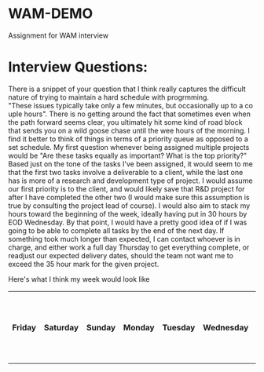# WAM-DEMO
Assignment for WAM interview

<h1>Interview Questions:</h1>

There is a snippet of your question that I think really captures the difficult nature of trying to maintain a hard schedule with progrmming. "These issues typically take only a few minutes, but occasionally up to a couple hours". There is no getting around the fact that sometimes even when the path forward seems clear, you ultimately hit some kind of road block that sends you on a wild goose chase until the wee hours of the morning. I find it better to think of things in terms of a priority queue as opposed to a set schedule. My first question whenever being assigned multiple projects would be "Are these tasks equally as important? What is the top priority?" Based just on the tone of the tasks I've been assigned, it would seem to me that the first two tasks involve a deliverable to a client, while the last one has is more of a research and development type of project. I would assume our first priority is to the client, and would likely save that R&D project for after I have completed the other two (I would make sure this assumption is true by consulting the project lead of course). I would also aim to stack my hours toward the beginning of the week, ideally having put in 30 hours by EOD Wednesday. By that point, I would have a pretty good idea of if I was going to be able to complete all tasks by the end of the next day. If something took much longer than expected, I can contact whoever is in charge, and either work a full day Thursday to get everything complete, or readjust our expected delivery dates, should the team not want me to exceed the 35 hour mark for the given project.

Here's what I think my week would look like

<table>
<tr>
<th>Friday</th><th>Saturday</th><th>Sunday</th><th>Monday</th><th>Tuesday</th><th>Wednesday</th><th>Thursday</th><th>Friday</th>
<td>Receive assignment, spend the end of day getting started</td><td>Off</td><td>3-4 hours in the evening on Kitt development</td>
<td>9-10 hours on new Kitt module</td><td>3-4 hours on UI bugs,5-6 hours on Kitt module</td>

<td>If Kitt projects are done, move on to R&D</td>
<td>If Kitt projects are done, move on to R&D</td>
</tr>
</table>

